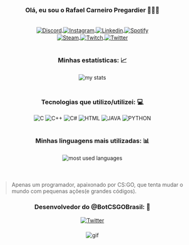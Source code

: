 <br/>
<div align="center">
    <h3>Olá, eu sou o Rafael Carneiro Pregardier 🤙🤠🤙</h3>
</div>

<br/>

<div style="display: inline_block" align="center">
    <a href="https://discord.gg/FG5UkU3H">
        <img alt="Discord" align="center" src="https://img.shields.io/badge/Discord-7289DA?style=for-the-badge&logo=discord&logoColor=white">
    </a>
    <a href="https://www.instagram.com/rafaelpregardier/?hl=pt-br">
        <img alt="Instagram" align="center" src="https://img.shields.io/badge/Instagram-E4405F?style=for-the-badge&logo=instagram&logoColor=white">
    </a>
    <a href="https://www.linkedin.com/in/rafael-carneiro-pregardier-55a802232/">
        <img alt="Linkedin" align="center" src="https://img.shields.io/badge/LinkedIn-0077B5?style=for-the-badge&logo=linkedin&logoColor=white">
    </a>
    <a href="https://open.spotify.com/track/7MJQ9Nfxzh8LPZ9e9u68Fq?si=6fa15ce3ad914f96">
        <img alt="Spotify" align="center" src="https://img.shields.io/badge/Spotify-1ED760?&style=for-the-badge&logo=spotify&logoColor=white">
    </a>
</div>

<div style="display: inline_block" align="center">
    <a href="https://steamcommunity.com/id/carneiraodamassa/">
        <img alt="Steam" align="center" src="https://img.shields.io/badge/Steam-000000?style=for-the-badge&logo=steam&logoColor=white">
    </a>
    <a href="https://www.twitch.tv/pre9o">
        <img alt="Twitch" align="center" src="https://img.shields.io/badge/Twitch-9146FF?style=for-the-badge&logo=twitch&logoColor=white">
    </a>
    <a href="https://twitter.com/RafaPregardier">
        <img alt="Twitter" align="center" src="https://img.shields.io/badge/Twitter-1DA1F2?style=for-the-badge&logo=twitter&logoColor=white">
    </a>
</div>

<br/>
<div align="center">
    <h3>Minhas estatísticas: 📈</h3>
    <img alt="my stats" src="https://github-readme-stats.vercel.app/api?username=pre9o&theme=midnight-purple&show_icons=true"
        style="margin: 5px"/>
</div>

<br/>
<div align="center">
    <h3>Tecnologias que utilizo/utilizei: 💻
</div>

<div style="display: inline_block" align="center">
   <img align="center" alt="C" src="https://img.shields.io/badge/C-00599C?style=for-the-badge&logo=c&logoColor=white">
    <img align="center" alt="C++" src="https://img.shields.io/badge/C%2B%2B-00599C?style=for-the-badge&logo=c%2B%2B&logoColor=white">
    <img align="center" alt="C#" src="https://img.shields.io/badge/C%23-239120?style=for-the-badge&logo=c-sharp&logoColor=white">
    <img align="center" alt="HTML" src="https://img.shields.io/badge/HTML-239120?style=for-the-badge&logo=html5&logoColor=white">
    <img align="center" alt="JAVA" src="https://img.shields.io/badge/Java-ED8B00?style=for-the-badge&logo=java&logoColor=white">
    <img align="center" alt="PYTHON" src="https://img.shields.io/badge/Python-3776AB?style=for-the-badge&logo=python&logoColor=white">
</div>

<br/>
<div align="center">
    <h3>Minhas linguagens mais utilizadas: 📊</h3>
    <img alt="most used languages" src="https://github-readme-stats.vercel.app/api/top-langs/?username=pre9o&layout=compact&theme=midnight-purple"
        style="margin: 5px"/>
</div>
<br/>
<br/>


> Apenas um programador, apaixonado por CS:GO, que tenta mudar o mundo com pequenas ações(e grandes códigos). 
    
    
<div align="center">
    <h3>Desenvolvedor do @BotCSGOBrasil: 🤖</h3>
</div>
</a>
    <div style="display: inline_block" align="center">
    <a href="https://twitter.com/BotCSGOBrasil">
        <img alt="Twitter" align="center" src="https://img.shields.io/badge/Twitter-1DA1F2?style=for-the-badge&logo=twitter&logoColor=white">
</a>
</div>

<br/>

<div align="center">
    <img alt="gif" src="https://user-images.githubusercontent.com/102990182/195474881-16e064fc-079c-46e5-aba4-1751f07ad33c.gif"
        style="margin: 5px"/>
</div>

